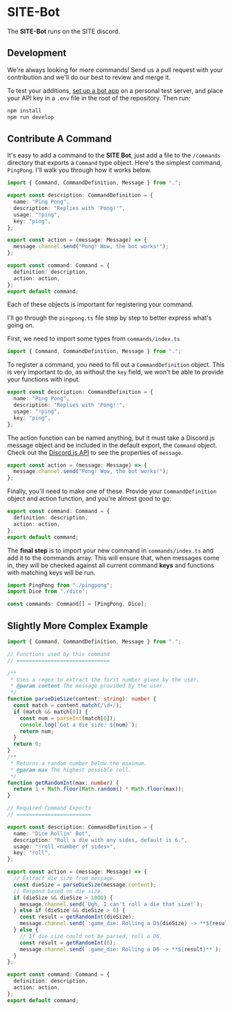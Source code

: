 # SITE-Bot

The **SITE-Bot** runs on the SITE discord.

## Development

We're always looking for more commands! Send us a pull request with your
contribution and we'll do our best to review and merge it.

To test your additions, [set up a bot
app](https://discordjs.guide/preparations/setting-up-a-bot-application.html) on
a personal test server, and place your API key in a `.env` file in the root of
the repository. Then run:

```sh
npm install
npm run develop
```

## Contribute A Command

It's easy to add a command to the **SITE Bot**, just add a file to the
`/commands` directory that exports a `Command` type object. Here's the
simplest command, `PingPong`. I'll walk you through how it works below.

```typescript
import { Command, CommandDefinition, Message } from ".";

export const description: CommandDefinition = {
  name: "Ping Pong",
  description: "Replies with 'Pong!'",
  usage: "!ping",
  key: "ping",
};

export const action = (message: Message) => {
  message.channel.send("Pong! Wow, the bot works!");
};

export const command: Command = {
  definition: description,
  action: action,
};
export default command;
```

Each of these objects is important for registering your command.

I'll go through the `pingpong.ts` file step by step to better express what's
going on.

First, we need to import some types from `commands/index.ts`

```typescript
import { Command, CommandDefinition, Message } from ".";
```

To register a command, you need to fill out a `CommandDefinition` object. This
is very important to do, as without the `key` field, we won't be able to provide
your functions with input.

```typescript
export const description: CommandDefinition = {
  name: "Ping Pong",
  description: "Replies with 'Pong!'",
  usage: "!ping",
  key: "ping",
};
```

The action function can be named anything, but it must take a Discord.js message
object and be included in the default export, the `Command` object. Check out
the [Discord.js API](https://discord.js.org/#/docs/main/stable/class/Message) to see the properties of `message`.

```typescript
export const action = (message: Message) => {
  message.channel.send("Pong! Wow, the bot works!");
};
```

Finally, you'll need to make one of these. Provide your `CommandDefinition`
object and action function, and you're almost good to go.

```typescript
export const command: Command = {
  definition: description,
  action: action,
};
export default command;
```

The **final step** is to import your new command in `commands/index.ts` and add
it to the commands array. This will ensure that, when messages come in, they
will be checked against all current command **keys** and functions with matching
keys will be run.

```typescript
import PingPong from "./pingpong";
import Dice from "./dice";

const commands: Command[] = [PingPong, Dice];
```

## Slightly More Complex Example

```typescript
import { Command, CommandDefinition, Message } from ".";

// Functions used by this command
// ==============================

/**
 * Uses a regex to extract the first number given by the user.
 * @param content The message provided by the user.
 */
function parseDieSize(content: string): number {
  const match = content.match(/\d+/);
  if (match && match[0]) {
    const num = parseInt(match[0]);
    console.log(`Got a die size: ${num}`);
    return num;
  }
  return 0;
}
/**
 * Returns a random number below the maximum.
 * @param max The highest possible roll.
 */
function getRandomInt(max: number) {
  return 1 + Math.floor(Math.random() * Math.floor(max));
}

// Required Command Exports
// ========================

export const description: CommandDefinition = {
  name: "Dice Rollin' Bot",
  description: "Roll a die with any sides, default is 6.",
  usage: "!roll <number of sides>",
  key: "roll",
};

export const action = (message: Message) => {
  // Extract die size from message.
  const dieSize = parseDieSize(message.content);
  // Respond based on die size.
  if (dieSize && dieSize > 1000) {
    message.channel.send(`Ugh, I can't roll a die that size!`);
  } else if (dieSize && dieSize > 0) {
    const result = getRandomInt(dieSize);
    message.channel.send(`:game_die: Rolling a D${dieSize} -> **${result}**`);
  } else {
    // If die size could not be parsed, roll a D6.
    const result = getRandomInt(6);
    message.channel.send(`:game_die: Rolling a D6 -> **${result}**`);
  }
};

export const command: Command = {
  definition: description,
  action: action,
};
export default command;
```
